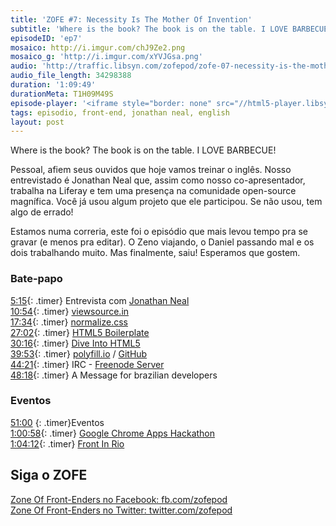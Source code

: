 ```yaml
---
title: 'ZOFE #7: Necessity Is The Mother Of Invention'
subtitle: 'Where is the book? The book is on the table. I LOVE BARBECUE!'
episodeID: 'ep7'
mosaico: http://i.imgur.com/chJ9Ze2.png
mosaico_g: 'http://i.imgur.com/xYVJGsa.png'
audio: 'http://traffic.libsyn.com/zofepod/zofe-07-necessity-is-the-mother-of-invention.m4a'
audio_file_length: 34298388
duration: '1:09:49'
durationMeta: T1H09M49S
episode-player: '<iframe style="border: none" src="//html5-player.libsyn.com/embed/episode/id/7032653/height/90/theme/custom/autoplay/no/autonext/no/thumbnail/yes/preload/no/no_addthis/no/direction/backward/render-playlist/no/custom-color/87A93A/" height="90" width="100%" scrolling="no"  allowfullscreen webkitallowfullscreen mozallowfullscreen oallowfullscreen msallowfullscreen></iframe>'
tags: episodio, front-end, jonathan neal, english
layout: post
---
```


Where is the book? The book is on the table. I LOVE BARBECUE!

Pessoal, afiem seus ouvidos que hoje vamos treinar o inglês. Nosso entrevistado é Jonathan Neal que, assim como nosso co-apresentador, trabalha na Liferay e tem uma presença na comunidade open-source magnífica. Você já usou algum projeto que ele participou. Se não usou, tem algo de errado!

<!-- excerpt -->

Estamos numa correria, este foi o episódio que mais levou tempo pra se gravar (e menos pra editar). O Zeno viajando, o Daniel passando mal e os dois trabalhando muito. Mas finalmente, saiu! Esperamos que gostem.

### Bate-papo

[5:15](#t=0:5:15){: .timer} Entrevista com [Jonathan Neal](http://twitter.com/jon_neal)<br>
[10:54](#t=0:10:54){: .timer} [viewsource.in](http://viewsource.in)<br>
[17:34](#t=0:17:34){: .timer} [normalize.css](http://necolas.github.io/normalize.css/)<br>
[27:02](#t=0:27:02){: .timer} [HTML5 Boilerplate](http://h5bp.com/)<br>
[30:16](#t=0:30:16){: .timer} [Dive Into HTML5](http://diveintohtml5.info/)<br>
[39:53](#t=0:39:53){: .timer} [polyfill.io](http://polyfill.io/) / [GitHub](https://github.com/jonathantneal/polyfill) <br>
[44:21](#t=0:44:21){: .timer} IRC - [Freenode Server](https://www.freenode.net/)<br>
[48:18](#t=0:48:18){: .timer} A Message for brazilian developers<br>

### Eventos

[51:00](#t=51:00) {: .timer}Eventos <br>
[1:00:58](#t=1:0:58){: .timer} [Google Chrome Apps Hackathon](https://plus.google.com/events/cobmr4esq1ua8ss7phv5040b14c) <br>
[1:04:12](#t=1:4:12){: .timer} [Front In Rio](http://frontinrio.com.br/) <br>

## Siga o ZOFE

[Zone Of Front-Enders no Facebook: fb.com/zofepod](http://fb.com/zofepod/ 'ZOFE no Facebook: fb.com/zofepod')<br>
[Zone Of Front-Enders no Twitter: twitter.com/zofepod](http://twitter.com/zofepod/ 'ZOFE no Twitter')<br>
